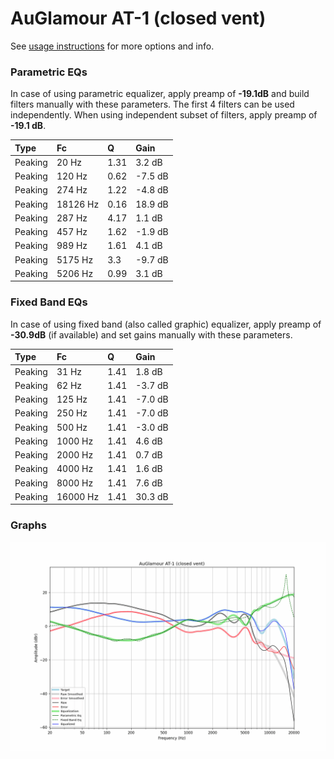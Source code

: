 # AuGlamour AT-1 (closed vent)
See [usage instructions](https://github.com/jaakkopasanen/AutoEq#usage) for more options and info.

### Parametric EQs
In case of using parametric equalizer, apply preamp of **-19.1dB** and build filters manually
with these parameters. The first 4 filters can be used independently.
When using independent subset of filters, apply preamp of **-19.1 dB**.

| Type    | Fc       |    Q | Gain    |
|:--------|:---------|:-----|:--------|
| Peaking | 20 Hz    | 1.31 | 3.2 dB  |
| Peaking | 120 Hz   | 0.62 | -7.5 dB |
| Peaking | 274 Hz   | 1.22 | -4.8 dB |
| Peaking | 18126 Hz | 0.16 | 18.9 dB |
| Peaking | 287 Hz   | 4.17 | 1.1 dB  |
| Peaking | 457 Hz   | 1.62 | -1.9 dB |
| Peaking | 989 Hz   | 1.61 | 4.1 dB  |
| Peaking | 5175 Hz  | 3.3  | -9.7 dB |
| Peaking | 5206 Hz  | 0.99 | 3.1 dB  |

### Fixed Band EQs
In case of using fixed band (also called graphic) equalizer, apply preamp of **-30.9dB**
(if available) and set gains manually with these parameters.

| Type    | Fc       |    Q | Gain    |
|:--------|:---------|:-----|:--------|
| Peaking | 31 Hz    | 1.41 | 1.8 dB  |
| Peaking | 62 Hz    | 1.41 | -3.7 dB |
| Peaking | 125 Hz   | 1.41 | -7.0 dB |
| Peaking | 250 Hz   | 1.41 | -7.0 dB |
| Peaking | 500 Hz   | 1.41 | -3.0 dB |
| Peaking | 1000 Hz  | 1.41 | 4.6 dB  |
| Peaking | 2000 Hz  | 1.41 | 0.7 dB  |
| Peaking | 4000 Hz  | 1.41 | 1.6 dB  |
| Peaking | 8000 Hz  | 1.41 | 7.6 dB  |
| Peaking | 16000 Hz | 1.41 | 30.3 dB |

### Graphs
![](./AuGlamour%20AT-1%20(closed%20vent).png)
